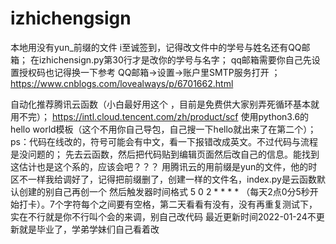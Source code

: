 # izhichengsign
本地用没有yun_前缀的文件
i至诚签到，记得改文件中的学号与姓名还有QQ邮箱；
在izhichensign.py第30行才是改你的学号与名字；
qq邮箱需要你自己先设置授权码也记得换一下参考            QQ邮箱->设置->账户里SMTP服务打开 ；
https://www.cnblogs.com/lovealways/p/6701662.html

自动化推荐腾讯云函数（小白最好用这个 ，目前是免费供大家别弄死循环基本就用不完）；
https://intl.cloud.tencent.com/zh/product/scf
使用python3.6的hello world模板（这个不用你自己导包，自己搜一下hello就出来了在第二个）；
ps：代码在线改的，符号可能会有中文，看一下报错改成英文。不过代码与流程是没问题的；
先去云函数，然后把代码贴到编辑页面然后改自己的信息。能找到这估计也是这个系的，应该会吧？？？
用腾讯云的用前缀是yun的文件，他的时区不一样我给调好了，记得把前缀删了，创建一样的文件名，index.py是云函数默认创建的别自己再创一个
然后触发器时间格式 5 0 2 * * * * （每天2点0分5秒开始打卡）。7个字符每个之间要有空格，第二天看看有没有，没有再重复测试下，实在不行就是你不行叫个会的来调，别自己改代码
最近更新时间2022-01-24不更新就是毕业了，学弟学妹们自己看着改
